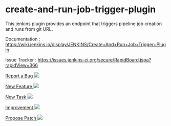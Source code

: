 # create-and-run-job-trigger-plugin
This jenkins plugin provides an endpoint that triggers pipeline job creation and runs from git URL.

Documentation : https://wiki.jenkins.io/display/JENKINS/Create+And+Run+Job+Trigger+Plugin

Issue Tracker : https://issues.jenkins-ci.org/secure/RapidBoard.jspa?rapidView=366

[Report a Bug ![](https://issues.jenkins-ci.org/secure/viewavatar?size=xsmall&avatarId=14673&avatarType=issuetype)](https://issues.jenkins-ci.org/secure/CreateIssueDetails!init.jspa?pid=10172&components=23039&issuetype=1)

[New Feature ![](https://issues.jenkins-ci.org/secure/viewavatar?size=xsmall&avatarId=14681&avatarType=issuetype)](https://issues.jenkins-ci.org/secure/CreateIssueDetails!init.jspa?pid=10172&components=23039&issuetype=2)

[New Task ![](https://issues.jenkins-ci.org/secure/viewavatar?size=xsmall&avatarId=14688&avatarType=issuetype)](https://issues.jenkins-ci.org/secure/CreateIssueDetails!init.jspa?pid=10172&components=23039&issuetype=3)

[Improvement ![](https://issues.jenkins-ci.org/secure/viewavatar?size=xsmall&avatarId=14680&avatarType=issuetype)](https://issues.jenkins-ci.org/secure/CreateIssueDetails!init.jspa?pid=10172&components=23039&issuetype=4)

[Propose Patch ![](https://issues.jenkins-ci.org/secure/viewavatar?size=xsmall&avatarId=14670&avatarType=issuetype)](https://issues.jenkins-ci.org/secure/CreateIssueDetails!init.jspa?pid=10172&components=23039&issuetype=5)


